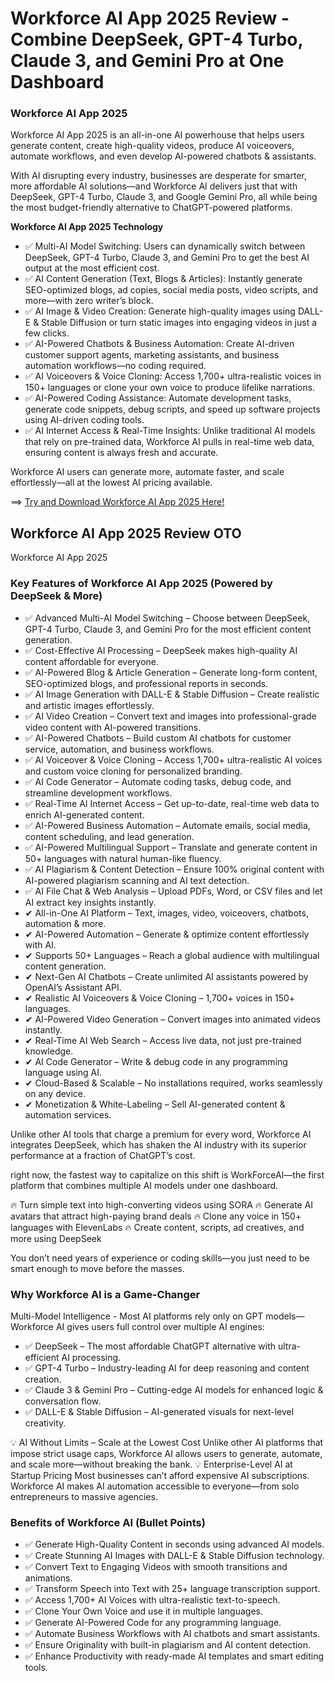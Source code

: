 # Workforce AI App 2025 Review - Combine DeepSeek, GPT-4 Turbo, Claude 3, and Gemini Pro at One Dashboard

### Workforce AI App 2025 

Workforce AI App 2025 is an all-in-one AI powerhouse that helps users generate content, create high-quality videos, produce AI voiceovers, automate workflows, and even develop AI-powered chatbots & assistants.

With AI disrupting every industry, businesses are desperate for smarter, more affordable AI solutions—and Workforce AI delivers just that with DeepSeek, GPT-4 Turbo, Claude 3, and Google Gemini Pro, all while being the most budget-friendly alternative to ChatGPT-powered platforms.

**Workforce AI App 2025 Technology**
- ✅ Multi-AI Model Switching: Users can dynamically switch between DeepSeek, GPT-4 Turbo, Claude 3, and Gemini Pro to get the best AI output at the most efficient cost.
- ✅ AI Content Generation (Text, Blogs & Articles): Instantly generate SEO-optimized blogs, ad copies, social media posts, video scripts, and more—with zero writer’s block.
- ✅ AI Image & Video Creation: Generate high-quality images using DALL-E & Stable Diffusion or turn static images into engaging videos in just a few clicks.
- ✅ AI-Powered Chatbots & Business Automation: Create AI-driven customer support agents, marketing assistants, and business automation workflows—no coding required.
- ✅ AI Voiceovers & Voice Cloning: Access 1,700+ ultra-realistic voices in 150+ languages or clone your own voice to produce lifelike narrations.
- ✅ AI-Powered Coding Assistance: Automate development tasks, generate code snippets, debug scripts, and speed up software projects using AI-driven coding tools.
- ✅ AI Internet Access & Real-Time Insights: Unlike traditional AI models that rely on pre-trained data, Workforce AI pulls in real-time web data, ensuring content is always fresh and accurate.

Workforce AI users can generate more, automate faster, and scale effortlessly—all at the lowest AI pricing available.

 ==> [Try and Download Workforce AI App 2025 Here!](https://jvz9.com/c/25336/415418/)


 ## Workforce AI App 2025 Review OTO

Workforce AI App 2025 

### Key Features of Workforce AI App 2025 (Powered by DeepSeek & More)
- ✅ Advanced Multi-AI Model Switching – Choose between DeepSeek, GPT-4 Turbo, Claude 3, and Gemini Pro for the most efficient content generation.
- ✅ Cost-Effective AI Processing – DeepSeek makes high-quality AI content affordable for everyone.
- ✅ AI-Powered Blog & Article Generation – Generate long-form content, SEO-optimized blogs, and professional reports in seconds.
- ✅ AI Image Generation with DALL-E & Stable Diffusion – Create realistic and artistic images effortlessly.
- ✅ AI Video Creation – Convert text and images into professional-grade video content with AI-powered transitions.
- ✅ AI-Powered Chatbots – Build custom AI chatbots for customer service, automation, and business workflows.
- ✅ AI Voiceover & Voice Cloning – Access 1,700+ ultra-realistic AI voices and custom voice cloning for personalized branding.
- ✅ AI Code Generator – Automate coding tasks, debug code, and streamline development workflows.
- ✅ Real-Time AI Internet Access – Get up-to-date, real-time web data to enrich AI-generated content.
- ✅ AI-Powered Business Automation – Automate emails, social media, content scheduling, and lead generation.
- ✅ AI-Powered Multilingual Support – Translate and generate content in 50+ languages with natural human-like fluency.
- ✅ AI Plagiarism & Content Detection – Ensure 100% original content with AI-powered plagiarism scanning and AI text detection.
- ✅ AI File Chat & Web Analysis – Upload PDFs, Word, or CSV files and let AI extract key insights instantly.
- ✔ All-in-One AI Platform – Text, images, video, voiceovers, chatbots, automation & more.
- ✔ AI-Powered Automation – Generate & optimize content effortlessly with AI.
- ✔ Supports 50+ Languages – Reach a global audience with multilingual content generation.
- ✔ Next-Gen AI Chatbots – Create unlimited AI assistants powered by OpenAI’s Assistant API.
- ✔ Realistic AI Voiceovers & Voice Cloning – 1,700+ voices in 150+ languages.
- ✔ AI-Powered Video Generation – Convert images into animated videos instantly.
- ✔ Real-Time AI Web Search – Access live data, not just pre-trained knowledge.
- ✔ AI Code Generator – Write & debug code in any programming language using AI.
- ✔ Cloud-Based & Scalable – No installations required, works seamlessly on any device.
- ✔ Monetization & White-Labeling – Sell AI-generated content & automation services.

 





Unlike other AI tools that charge a premium for every word, Workforce AI integrates DeepSeek, which has shaken the AI industry with its superior performance at a fraction of ChatGPT’s cost.

right now, the fastest way to capitalize on this shift is WorkForceAI—the first platform that combines multiple AI models under one dashboard.

🔥 Turn simple text into high-converting videos using SORA
🔥 Generate AI avatars that attract high-paying brand deals
🔥 Clone any voice in 150+ languages with ElevenLabs
🔥 Create content, scripts, ad creatives, and more using DeepSeek

You don’t need years of experience or coding skills—you just need to be smart enough to move before the masses.


### Why Workforce AI is a Game-Changer
Multi-Model Intelligence - Most AI platforms rely only on GPT models—Workforce AI gives users full control over multiple AI engines:
- ✅ DeepSeek – The most affordable ChatGPT alternative with ultra-efficient AI processing.
- ✅ GPT-4 Turbo – Industry-leading AI for deep reasoning and content creation.
- ✅ Claude 3 & Gemini Pro – Cutting-edge AI models for enhanced logic & conversation flow.
- ✅ DALL-E & Stable Diffusion – AI-generated visuals for next-level creativity.

💡 AI Without Limits – Scale at the Lowest Cost
Unlike other AI platforms that impose strict usage caps, Workforce AI allows users to generate, automate, and scale more—without breaking the bank.
💡 Enterprise-Level AI at Startup Pricing
Most businesses can’t afford expensive AI subscriptions. Workforce AI makes AI automation accessible to everyone—from solo entrepreneurs to massive agencies.




### Benefits of Workforce AI (Bullet Points)
- ✅ Generate High-Quality Content in seconds using advanced AI models.
- ✅ Create Stunning AI Images with DALL-E & Stable Diffusion technology.
- ✅ Convert Text to Engaging Videos with smooth transitions and animations.
- ✅ Transform Speech into Text with 25+ language transcription support.
- ✅ Access 1,700+ AI Voices with ultra-realistic text-to-speech.
- ✅ Clone Your Own Voice and use it in multiple languages.
- ✅ Generate AI-Powered Code for any programming language.
- ✅ Automate Business Workflows with AI chatbots and smart assistants.
- ✅ Ensure Originality with built-in plagiarism and AI content detection.
- ✅ Enhance Productivity with ready-made AI templates and smart editing tools.
